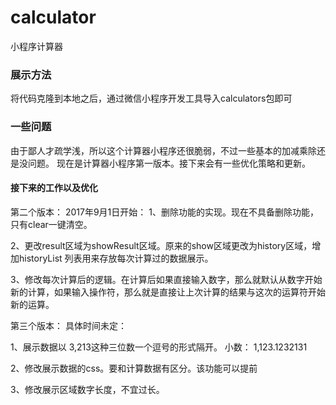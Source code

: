 # calculator
小程序计算器

### 展示方法
将代码克隆到本地之后，通过微信小程序开发工具导入calculators包即可

### 一些问题
由于鄙人才疏学浅，所以这个计算器小程序还很脆弱，不过一些基本的加减乘除还是没问题。
现在是计算器小程序第一版本。接下来会有一些优化策略和更新。


#### 接下来的工作以及优化 
第二个版本：
2017年9月1日开始：
1、删除功能的实现。现在不具备删除功能，只有clear一键清空。

2、更改result区域为showResult区域。原来的show区域更改为history区域，增加historyList 列表用来存放每次计算过的数据展示。
    
3、修改每次计算后的逻辑。在计算后如果直接输入数字，那么就默认从数字开始新的计算，如果输入操作符，那么就是直接让上次计算的结果与这次的运算符开始新的运算。


第三个版本：
具体时间未定：

1、展示数据以 3,213这种三位数一个逗号的形式隔开。 小数： 1,123.1232131

2、修改展示数据的css。要和计算数据有区分。该功能可以提前

3、修改展示区域数字长度，不宜过长。